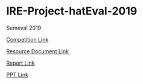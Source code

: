 # IRE-Project-hatEval-2019
Semeval 2019

[Competition Link](https://competitions.codalab.org/competitions/19935)

[Resource Document Link](https://docs.google.com/document/d/1wKidmIkbNhfa_5swKL0XhZh24O68V3xxuKVHVrMwJVM/edit)

[Report Link](https://docs.google.com/document/d/11BiV8JceusuAu4oxQS3dF-6KFdXlQg-w-jbZJiMngHo/edit?usp=sharing)

[PPT Link](https://docs.google.com/presentation/d/10Q_plGapn0AuLIuTYmZMvMjBju2GhYVCxOWcKBs4oYQ/edit?fbclid=IwAR0qcB3yePUySBIon2UV8lwA4rezuwMmdAnf2OPNfPmOQxtpa3dqaBtTyW0#slide=id.g1f87997393_0_782)